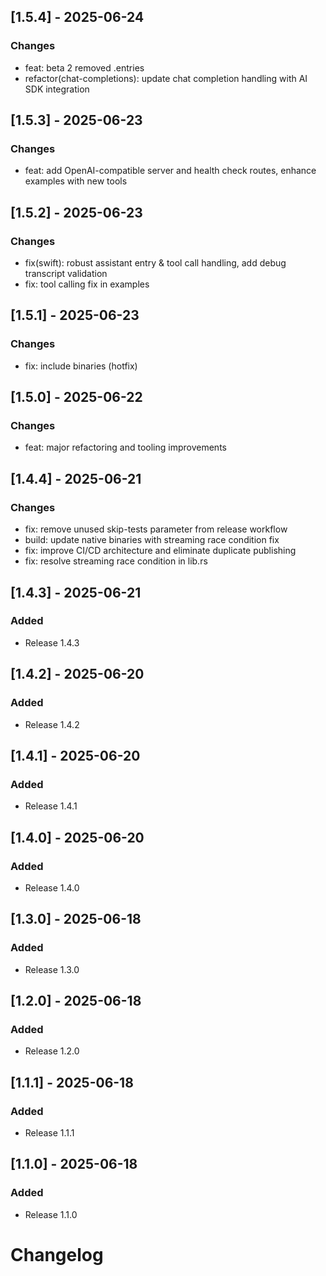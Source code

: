 ## [1.5.4] - 2025-06-24

### Changes
- feat: beta 2 removed .entries
- refactor(chat-completions): update chat completion handling with AI SDK integration

## [1.5.3] - 2025-06-23

### Changes
- feat: add OpenAI-compatible server and health check routes, enhance examples with new tools

## [1.5.2] - 2025-06-23

### Changes
- fix(swift): robust assistant entry & tool call handling, add debug transcript validation
- fix: tool calling fix in examples

## [1.5.1] - 2025-06-23

### Changes
- fix: include binaries (hotfix)

## [1.5.0] - 2025-06-22

### Changes
- feat: major refactoring and tooling improvements

## [1.4.4] - 2025-06-21

### Changes
- fix: remove unused skip-tests parameter from release workflow
- build: update native binaries with streaming race condition fix
- fix: improve CI/CD architecture and eliminate duplicate publishing
- fix: resolve streaming race condition in lib.rs

## [1.4.3] - 2025-06-21

### Added
- Release 1.4.3

## [1.4.2] - 2025-06-20

### Added
- Release 1.4.2

## [1.4.1] - 2025-06-20

### Added
- Release 1.4.1

## [1.4.0] - 2025-06-20

### Added
- Release 1.4.0

## [1.3.0] - 2025-06-18

### Added

- Release 1.3.0

## [1.2.0] - 2025-06-18

### Added

- Release 1.2.0

## [1.1.1] - 2025-06-18

### Added

- Release 1.1.1

## [1.1.0] - 2025-06-18

### Added

- Release 1.1.0

# Changelog
